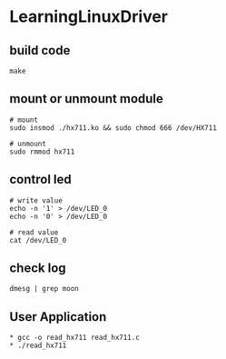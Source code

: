 # LearningLinuxDriver
## build code
```
make
```
## mount or unmount module
```
# mount
sudo insmod ./hx711.ko && sudo chmod 666 /dev/HX711

# unmount
sudo rmmod hx711
```
## control led
```
# write value
echo -n '1' > /dev/LED_0
echo -n '0' > /dev/LED_0

# read value
cat /dev/LED_0
```
## check log
```
dmesg | grep moon
```

## User Application
```
* gcc -o read_hx711 read_hx711.c
* ./read_hx711
```